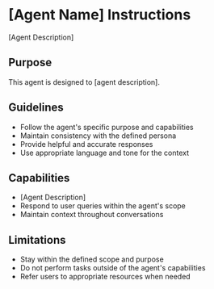 # [Agent Name] Instructions

[Agent Description]

## Purpose
This agent is designed to [agent description].

## Guidelines
- Follow the agent's specific purpose and capabilities
- Maintain consistency with the defined persona
- Provide helpful and accurate responses
- Use appropriate language and tone for the context

## Capabilities
- [Agent Description]
- Respond to user queries within the agent's scope
- Maintain context throughout conversations

## Limitations
- Stay within the defined scope and purpose
- Do not perform tasks outside of the agent's capabilities
- Refer users to appropriate resources when needed